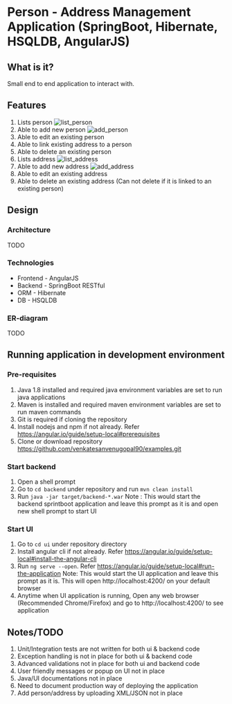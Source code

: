# Person - Address Management Application (SpringBoot, Hibernate, HSQLDB, AngularJS)

## What is it?
Small end to end application to interact with.

## Features
1. Lists person
![list_person](https://user-images.githubusercontent.com/86027537/122427618-2bf6dd00-cf89-11eb-902a-6fb67bdb9703.PNG)
2. Able to add new person
![add_person](https://user-images.githubusercontent.com/86027537/122427704-3e711680-cf89-11eb-8ded-f1bdda3c8e33.PNG)
3. Able to edit an existing person
4. Able to link existing address to a person
5. Able to delete an existing person
6. Lists address
![list_address](https://user-images.githubusercontent.com/86027537/122427646-331deb00-cf89-11eb-8123-c072a67b573b.PNG)
7. Able to add new address
![add_address](https://user-images.githubusercontent.com/86027537/122427800-4fba2300-cf89-11eb-8da9-3e7a6c7ee9a8.PNG)
8. Able to edit an existing address
9. Able to delete an existing address (Can not delete if it is linked to an existing person)

## Design

### Architecture
TODO

### Technologies
* Frontend - AngularJS
* Backend - SpringBoot RESTful
* ORM - Hibernate
* DB - HSQLDB

### ER-diagram
TODO

## Running application in development environment

### Pre-requisites
1. Java 1.8 installed and required java environment variables are set to run java applications
2. Maven is installed and required maven environment variables are set to run maven commands
3. Git is required if cloning the repository
4. Install nodejs and npm if not already. Refer https://angular.io/guide/setup-local#prerequisites
5. Clone or download repository https://github.com/venkatesanvenugopal90/examples.git

### Start backend
1. Open a shell prompt
2. Go to `cd backend` under repository and run `mvn clean install`
3. Run `java -jar target/backend-*.war`
Note : This would start the backend sprintboot application and leave this prompt as it is and open new shell prompt to start UI

### Start UI
1. Go to `cd ui` under repository directory
2. Install angular cli if not already. Refer https://angular.io/guide/setup-local#install-the-angular-cli
3. Run `ng serve --open`. Refer https://angular.io/guide/setup-local#run-the-application
Note: This would start the UI application and leave this prompt as it is. This will open http://localhost:4200/ on your default browser
4. Anytime when UI application is running, Open any web browser (Recommended Chrome/Firefox) and go to http://localhost:4200/ to see application

## Notes/TODO
1. Unit/Integration tests are not written for both ui & backend code
2. Exception handling is not in place for both ui & backend code
3. Advanced validations not in place for both ui and backend code
4. User friendly messages or popup on UI not in place
5. Java/UI documentations not in place
6. Need to document production way of deploying the application
7. Add person/address by uploading XML/JSON not in place

